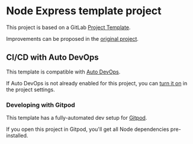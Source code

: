 # Node Express template project

This project is based on a GitLab [Project Template](https://docs.gitlab.com/ee/user/project/#create-a-project-from-a-built-in-template).

Improvements can be proposed in the [original project](https://gitlab.com/gitlab-org/project-templates/express).

## CI/CD with Auto DevOps

This template is compatible with [Auto DevOps](https://docs.gitlab.com/ee/topics/autodevops/).

If Auto DevOps is not already enabled for this project, you can [turn it on](https://docs.gitlab.com/ee/topics/autodevops/#enable-or-disable-auto-devops) in the project settings.

### Developing with Gitpod

This template has a fully-automated dev setup for [Gitpod](https://docs.gitlab.com/ee/integration/gitpod.html).


If you open this project in Gitpod, you'll get all Node dependencies pre-installed.  
